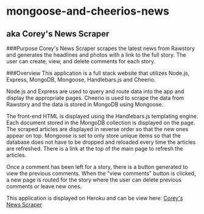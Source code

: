# mongoose-and-cheerios-news
## aka Corey's News Scraper

###Purpose
Corey's News Scraper scrapes the latest news from Rawstory and generates the headlines and photos with a link to the full story.  The user can create, view, and delete comments for each story.

###Overview
This application is a full stack website that utilizes Node.js, Express, MongoDB, Mongoose, Handlebars.js and Cheerio. 

Node.js and Express are used to query and route data into the app and display the appropriate pages.  Cheerio is used to scrape the data from Rawstory and the data is stored in MongoDB using Mongoose.

The front-end HTML is displayed using the Handlebars.js templating engine.  Each document stored in the MongoDB collection is displayed on the page.  The scraped articles are displayed in reverse order so that the new ones appear on top.  Mongoose is set to only store unique items so that the database does not have to be dropped and reloaded every time the articles are refreshed.  There is a link at the top of the main page to refresh the articles.

Once a comment has been left for a story, there is a button generated to view the previous comments.  When the "view comments" button is clicked, a new page is routed for the story where the user can delete previous comments or leave new ones.

This application is displayed on Heroku and can be view here: [Corey's News Scraper](https://corey-news-scraper.herokuapp.com)
